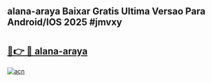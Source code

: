 ## alana-araya Baixar Gratis Ultima Versao Para Android/IOS 2025 #jmvxy

# <h2><a href="https://ainizakaria.my?title=alana-araya&ref=20M">🔗👉 🔴 alana-araya</a></h2>

[![acn](https://github.com/user-attachments/assets/0f9c940e-d8b0-45ae-aac7-cd30a18b3e1c)](https://ainizakaria.my?title=alana-araya&ref=20M)

